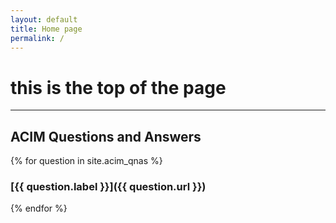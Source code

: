```yaml
---
layout: default
title: Home page
permalink: /
---
```


# this is the top of the page

<hr>

<h2>ACIM Questions and Answers</h2>

{% for question in site.acim_qnas %}
### [{{ question.label }}]({{ question.url }})
{% endfor %}